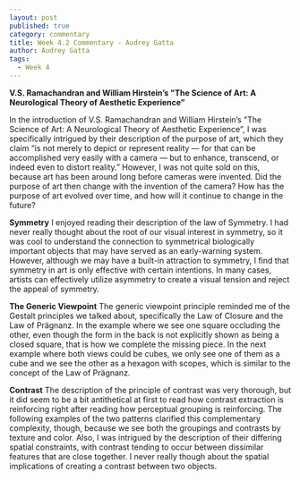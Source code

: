 ```yaml
---
layout: post
published: true
category: commentary
title: Week 4.2 Commentary - Audrey Gatta
author: Audrey Gatta
tags:
  - Week 4
---
```


**V.S. Ramachandran and William Hirstein’s "The Science of Art: A Neurological Theory of Aesthetic Experience”**

In the introduction of V.S. Ramachandran and William Hirstein’s "The Science of Art: A Neurological Theory of Aesthetic Experience”, I was specifically intrigued by their description of the purpose of art, which they claim “is not merely to depict or represent reality — for that can be accomplished very easily with a camera — but to enhance, transcend, or indeed even to distort reality.” However, I was not quite sold on this, because art has been around long before cameras were invented. Did the purpose of art then change with the invention of the camera? How has the purpose of art evolved over time, and how will it continue to change in the future?

**Symmetry**
I enjoyed reading their description of the law of Symmetry. I had never really thought about the root of our visual interest in symmetry, so it was cool to understand the connection to symmetrical biologically important objects that may have served as an early-warning system. However, although we may have a built-in attraction to symmetry, I find that symmetry in art is only effective with certain intentions. In many cases, artists can effectively utilize asymmetry to create a visual tension and reject the appeal of symmetry. 

**The Generic Viewpoint**
The generic viewpoint principle reminded me of the Gestalt principles we talked about, specifically the Law of Closure and the Law of Prägnanz. In the example where we see one square occluding the other, even though the form in the back is not explicitly shown as being a closed square, that is how we complete the missing piece. In the next example where both views could be cubes, we only see one of them as a cube and we see the other as a hexagon with scopes, which is similar to the concept of the Law of Prägnanz.

**Contrast**
The description of the principle of contrast was very thorough, but it did seem to be a bit antithetical at first to read how contrast extraction is reinforcing right after reading how perceptual grouping is reinforcing. The following examples of the two patterns clarified this complementary complexity, though, because we see both the groupings and contrasts by texture and color. Also, I was intrigued by the description of their differing spatial constraints, with contrast tending to occur between dissimilar features that are close together. I never really though about the spatial implications of creating a contrast between two objects. 